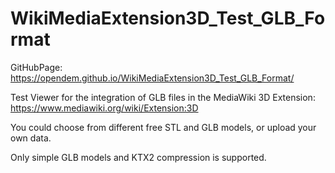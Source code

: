 # WikiMediaExtension3D_Test_GLB_Format

GitHubPage: https://opendem.github.io/WikiMediaExtension3D_Test_GLB_Format/

Test Viewer for the integration of GLB files in the MediaWiki 3D Extension: https://www.mediawiki.org/wiki/Extension:3D

You could choose from different free STL and GLB models, or upload your own data.

Only simple GLB models and KTX2 compression is supported.



